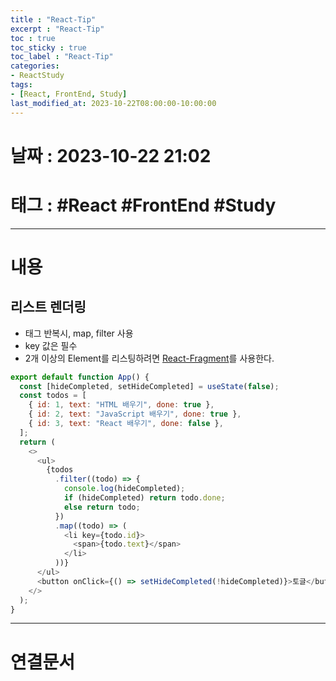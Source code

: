 ```yaml
---
title : "React-Tip"
excerpt : "React-Tip"
toc : true
toc_sticky : true
toc_label : "React-Tip"
categories:
- ReactStudy
tags:
- [React, FrontEnd, Study]
last_modified_at: 2023-10-22T08:00:00-10:00:00
---
```


# 날짜 : 2023-10-22 21:02

# 태그 : #React #FrontEnd #Study 
---

# 내용

## 리스트 렌더링
- 태그 반복시, map, filter 사용
- key 값은 필수
- 2개 이상의 Element를 리스팅하려면 [React-Fragment](../../reactstudy/ReactStudy-React-Fragment)를 사용한다.

```javascript
export default function App() {
  const [hideCompleted, setHideCompleted] = useState(false);
  const todos = [
    { id: 1, text: "HTML 배우기", done: true },
    { id: 2, text: "JavaScript 배우기", done: true },
    { id: 3, text: "React 배우기", done: false },
  ];
  return (
    <>
      <ul>
        {todos
          .filter((todo) => {
            console.log(hideCompleted);
            if (hideCompleted) return todo.done;
            else return todo;
          })
          .map((todo) => (
            <li key={todo.id}>
              <span>{todo.text}</span>
            </li>
          ))}
      </ul>
      <button onClick={() => setHideCompleted(!hideCompleted)}>토글</button>
    </>
  );
}
```

---

# 연결문서
